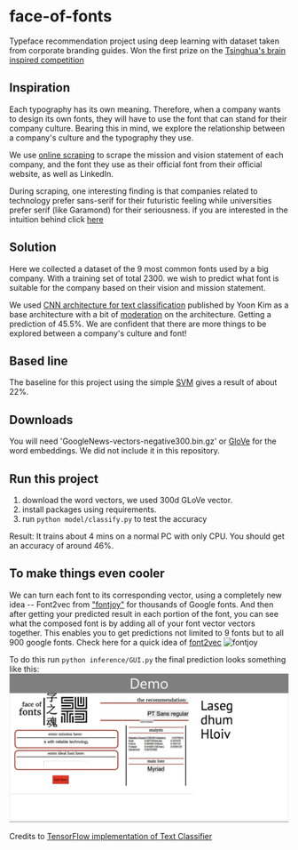 # face-of-fonts
Typeface recommendation project using deep learning with dataset taken from corporate branding guides. Won the first prize on the [Tsinghua's brain inspired competition](https://istd.sutd.edu.sg/news-events/event/news/first-place-1st-annual-tsing-hua-brain-inspired-computing-competition/)

## Inspiration
Each typography has its own meaning. Therefore, when a company wants to design its own fonts, they will have to use the font that can stand for their company culture. Bearing this in mind, we explore the relationship between a company's culture and the typography they use.

We use [online scraping](https://github.com/Emrys-Hong/face-of-fonts/tree/master/data_scraping_scripts) to scrape the mission and vision statement of each company, and the font they use as their official font from their official website, as well as LinkedIn.

During scraping, one interesting finding is that companies related to technology prefer sans-serif for their futuristic feeling while universities prefer serif (like Garamond) for their seriousness. if you are interested in the intuition behind click [here](https://github.com/Emrys-Hong/face-of-fonts/blob/master/presentation_material/Faces_of_Fonts_Paper.pdf)

## Solution
Here we collected a dataset of the 9 most common fonts used by a big company. With a training set of total 2300. we wish to predict what font is suitable for the company based on their vision and mission statement.

We used [CNN architecture for text classification](https://arxiv.org/pdf/1408.5882.pdf) published by Yoon Kim as a base architecture with a bit of [moderation](https://datawarrior.wordpress.com/2016/10/12/short-text-categorization-using-deep-neural-networks-and-word-embedding-models/) on the architecture. Getting a prediction of 45.5%. We are confident that there are more things to be explored between a company's culture and font!

## Based line
The baseline for this project using the simple [SVM](https://www.csie.ntu.edu.tw/~cjlin/liblinear/) gives a result of about 22%.

## Downloads
You will need 'GoogleNews-vectors-negative300.bin.gz' or [GloVe](https://nlp.stanford.edu/projects/glove/) for the word embeddings. We did not include it in this repository.

## Run this project
1. download the word vectors, we used 300d GLoVe vector.
1. install packages using requirements.
1. run ```python model/classify.py``` to test the accuracy

Result: It trains about 4 mins on a normal PC with only CPU. You should get an accuracy of around 46%.

## To make things even cooler
We can turn each font to its corresponding vector, using a completely new idea -- Font2vec from ["fontjoy"](https://github.com/Jack000/fontjoy) for thousands of Google fonts. And then after getting your predicted result in each portion of the font, you can see what the composed font is by adding all of your font vector vectors together. This enables you to get predictions not limited to 9 fonts but to all 900 google fonts. Check here for a quick idea of [font2vec](https://fontjoy.com/projector/)
![fontjoy](https://github.com/Emrys-Hong/face-of-fonts/blob/master/fontjoy.png)

To do this run ```python inference/GUI.py```
the final prediction looks something like this:
![demo](https://github.com/Emrys-Hong/face-of-fonts/blob/master/demo.png)

Credits to [TensorFlow implementation of Text Classifier](https://github.com/cahya-wirawan/cnn-text-classification-tf)
